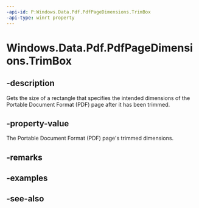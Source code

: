 ```yaml
---
-api-id: P:Windows.Data.Pdf.PdfPageDimensions.TrimBox
-api-type: winrt property
---
```


<!-- Property syntax
public Windows.Foundation.Rect TrimBox { get; }
-->

# Windows.Data.Pdf.PdfPageDimensions.TrimBox

## -description
Gets the size of a rectangle that specifies the intended dimensions of the Portable Document Format (PDF) page after it has been trimmed.

## -property-value
The Portable Document Format (PDF) page's trimmed dimensions.

## -remarks

## -examples

## -see-also
